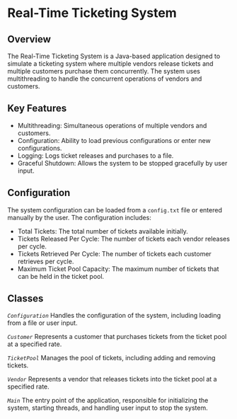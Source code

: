 # Real-Time Ticketing System

## Overview
The Real-Time Ticketing System is a Java-based application designed to simulate a ticketing system where multiple vendors release tickets and multiple customers purchase them concurrently.
The system uses multithreading to handle the concurrent operations of vendors and customers.


## Key Features
- Multithreading: Simultaneous operations of multiple vendors and customers.
- Configuration: Ability to load previous configurations or enter new configurations.
- Logging: Logs ticket releases and purchases to a file.
- Graceful Shutdown: Allows the system to be stopped gracefully by user input.


## Configuration
The system configuration can be loaded from a `config.txt` file or entered manually by the user. The configuration includes:
- Total Tickets: The total number of tickets available initially.
- Tickets Released Per Cycle: The number of tickets each vendor releases per cycle.
- Tickets Retrieved Per Cycle: The number of tickets each customer retrieves per cycle.
- Maximum Ticket Pool Capacity: The maximum number of tickets that can be held in the ticket pool.


## Classes
*`Configuration`*
Handles the configuration of the system, including loading from a file or user input.

*`Customer`*
Represents a customer that purchases tickets from the ticket pool at a specified rate.

*`TicketPool`*
Manages the pool of tickets, including adding and removing tickets.

*`Vendor`*
Represents a vendor that releases tickets into the ticket pool at a specified rate.

*`Main`*
The entry point of the application, responsible for initializing the system, starting threads, and handling user input to stop the system.
